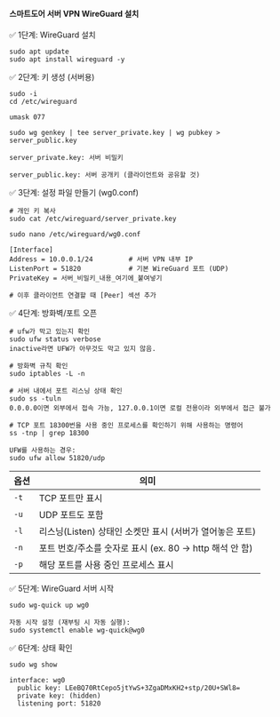 #### 스마트도어 서버 VPN WireGuard 설치

✅ 1단계: WireGuard 설치
```less
sudo apt update
sudo apt install wireguard -y
```

✅ 2단계: 키 생성 (서버용)
```less
sudo -i
cd /etc/wireguard

umask 077

sudo wg genkey | tee server_private.key | wg pubkey > server_public.key
```
```less
server_private.key: 서버 비밀키

server_public.key: 서버 공개키 (클라이언트와 공유할 것)
```

✅ 3단계: 설정 파일 만들기 (wg0.conf)
```less
# 개인 키 복사
sudo cat /etc/wireguard/server_private.key

sudo nano /etc/wireguard/wg0.conf

[Interface]
Address = 10.0.0.1/24         # 서버 VPN 내부 IP
ListenPort = 51820            # 기본 WireGuard 포트 (UDP)
PrivateKey = 서버_비밀키_내용_여기에_붙여넣기

# 이후 클라이언트 연결할 때 [Peer] 섹션 추가
```


✅ 4단계: 방화벽/포트 오픈
```less
# ufw가 막고 있는지 확인
sudo ufw status verbose
inactive라면 UFW가 아무것도 막고 있지 않음.

# 방화벽 규칙 확인
sudo iptables -L -n

# 서버 내에서 포트 리스닝 상태 확인
sudo ss -tuln
0.0.0.0이면 외부에서 접속 가능, 127.0.0.1이면 로컬 전용이라 외부에서 접근 불가

# TCP 포트 18300번을 사용 중인 프로세스를 확인하기 위해 사용하는 명령어
ss -tnp | grep 18300

UFW를 사용하는 경우:
sudo ufw allow 51820/udp
```

| 옵션   | 의미                                      |
| ---- | --------------------------------------- |
| `-t` | TCP 포트만 표시                              |
| `-u` | UDP 포트도 포함                              |
| `-l` | 리스닝(Listen) 상태인 소켓만 표시 (서버가 열어놓은 포트)    |
| `-n` | 포트 번호/주소를 숫자로 표시 (ex. 80 → http 해석 안 함) |
| `-p` | 해당 포트를 사용 중인 프로세스 표시                    |


✅ 5단계: WireGuard 서버 시작

```less
sudo wg-quick up wg0

자동 시작 설정 (재부팅 시 자동 실행):
sudo systemctl enable wg-quick@wg0
```

✅ 6단계: 상태 확인
```less
sudo wg show

interface: wg0
  public key: LEeBQ70RtCepo5jtYwS+3ZgaDMxKH2+stp/20U+SWl8=
  private key: (hidden)
  listening port: 51820
```


